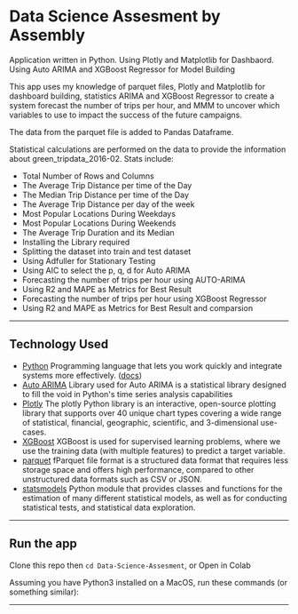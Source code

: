 # Data Science Assesment by Assembly

Application written in Python. Using Plotly and Matplotlib for Dashbaord. Using Auto ARIMA and XGBoost Regressor for Model Building

This app uses my knowledge of parquet files, Plotly and Matplotlib for dashboard building, statistics ARIMA and XGBoost Regressor to create a system forecast the number of trips per hour, and MMM to uncover which variables to use to impact the success of the future campaigns.

The data from the parquet file is added to Pandas Dataframe. 

Statistical calculations are performed on the data to provide the information about green_tripdata_2016-02. Stats include:

- Total Number of Rows and Columns
- The Average Trip Distance per time of the Day
- The Median Trip Distance per time of the Day
- The Average Trip Distance per day of the week
- Most Popular Locations During Weekdays
- Most Popular Locations During Weekends
- The Average Trip Duration and its Median
- Installing the Library required
- Splitting the dataset into train and test dataset
- Using Adfuller for Stationary Testing
- Using AIC to select the p, q, d for Auto ARIMA
- Forecasting the number of trips per hour using AUTO-ARIMA
- Using R2 and MAPE as Metrics for Best Result
- Forecasting the number of trips per hour using XGBoost Regressor
- Using R2 and MAPE as Metrics for Best Result and comparsion
---

## Technology Used

- [Python](https://www.python.org/) Programming language that lets you work quickly
and integrate systems more effectively. ([docs](https://docs.python.org/3/))
- [Auto ARIMA](https://pypi.org/project/pmdarima/) Library used for Auto ARIMA is a statistical library designed to fill the void in Python's time series analysis capabilities
- [Plotly]([https://www.sqlalchemy.org/](https://plotly.com/python/getting-started/)) The plotly Python library is an interactive, open-source plotting library that supports over 40 unique chart types covering a wide range of statistical, financial, geographic, scientific, and 3-dimensional use-cases.
- [XGBoost](https://pypi.org/project/xgboost/) XGBoost is used for supervised learning problems, where we use the training data (with multiple features) 
 to predict a target variable. 
- [parquet](https://coralogix.com/blog/parquet-file-format/#:~:text=Parquet%20file%20format%20is%20a,such%20as%20CSV%20or%20JSON.) fParquet file format is a structured data format that requires less storage space and offers high performance, compared to other unstructured data formats such as CSV or JSON. 
- [statsmodels](https://www.statsmodels.org/stable/index.html) Python module that provides classes and functions for the estimation of many different statistical models, as well as for conducting statistical tests, and statistical data exploration. 
---

## Run the app

Clone this repo then `cd Data-Science-Assesment`, or Open in Colab

Assuming you have Python3 installed on a MacOS, run these commands (or something similar):


---

